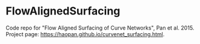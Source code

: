 # FlowAlignedSurfacing
Code repo for "Flow Aligned Surfacing of Curve Networks", Pan et al. 2015. Project page: https://haopan.github.io/curvenet_surfacing.html. 
